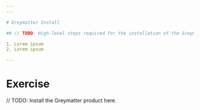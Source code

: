 ```yaml
---
---

# Greymatter Install

## // TODO: High-level steps required for the installation of the Greymatter product

1. Lorem ipsum
2. Lorem ipsum

---
```


# Exercise

// TODO: Install the Greymatter product here.
